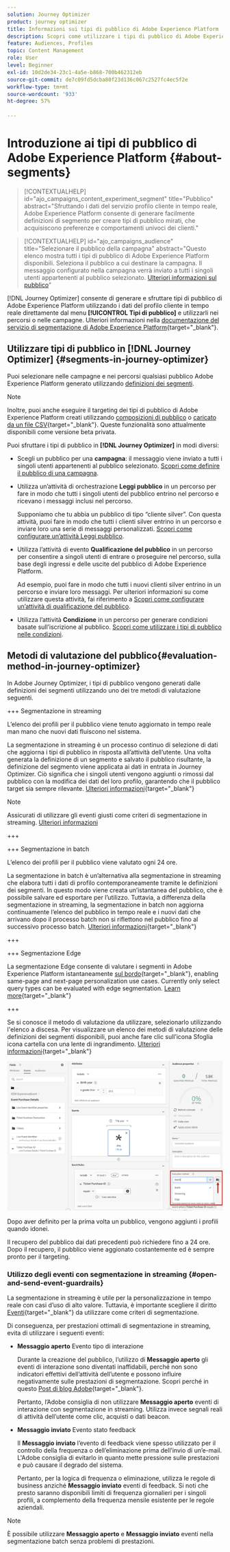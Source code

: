 ```yaml
---
solution: Journey Optimizer
product: journey optimizer
title: Informazioni sui tipi di pubblico di Adobe Experience Platform
description: Scopri come utilizzare i tipi di pubblico di Adobe Experience Platform
feature: Audiences, Profiles
topic: Content Management
role: User
level: Beginner
exl-id: 10d2de34-23c1-4a5e-b868-700b462312eb
source-git-commit: de7c09fd5dcba80f23d136c067c2527fc4ec5f2e
workflow-type: tm+mt
source-wordcount: '933'
ht-degree: 57%

---
```


# Introduzione ai tipi di pubblico di Adobe Experience Platform {#about-segments}

>[!CONTEXTUALHELP]
>id="ajo_campaigns_content_experiment_segment"
>title="Pubblico"
>abstract="Sfruttando i dati del servizio profilo cliente in tempo reale, Adobe Experience Platform consente di generare facilmente definizioni di segmento per creare tipi di pubblico mirati, che acquisiscono preferenze e comportamenti univoci dei clienti."

>[!CONTEXTUALHELP]
>id="ajo_campaigns_audience"
>title="Selezionare il pubblico della campagna"
>abstract="Questo elenco mostra tutti i tipi di pubblico di Adobe Experience Platform disponibili. Seleziona il pubblico a cui destinare la campagna. Il messaggio configurato nella campagna verrà inviato a tutti i singoli utenti appartenenti al pubblico selezionato. [Ulteriori informazioni sul pubblico](../audience/about-audiences.md)"

[!DNL Journey Optimizer] consente di generare e sfruttare tipi di pubblico di Adobe Experience Platform utilizzando i dati del profilo cliente in tempo reale direttamente dal menu **[!UICONTROL Tipi di pubblico]** e utilizzarli nei percorsi o nelle campagne. Ulteriori informazioni nella [documentazione del servizio di segmentazione di Adobe Experience Platform](https://experienceleague.adobe.com/docs/experience-platform/segmentation/home.html?lang=it){target="_blank"}.

## Utilizzare tipi di pubblico in [!DNL Journey Optimizer] {#segments-in-journey-optimizer}

Puoi selezionare nelle campagne e nei percorsi qualsiasi pubblico Adobe Experience Platform generato utilizzando [definizioni dei segmenti](../audience/creating-a-segment-definition.md).

>[!NOTE]
>
>Inoltre, puoi anche eseguire il targeting dei tipi di pubblico di Adobe Experience Platform creati utilizzando [composizioni di pubblico](../audience/get-started-audience-orchestration.md) o [caricato da un file CSV](https://experienceleague.adobe.com/docs/experience-platform/segmentation/ui/overview.html#import-audience){target="_blank"}. Queste funzionalità sono attualmente disponibili come versione beta privata.

Puoi sfruttare i tipi di pubblico in **[!DNL Journey Optimizer]** in modi diversi:

* Scegli un pubblico per una **campagna**: il messaggio viene inviato a tutti i singoli utenti appartenenti al pubblico selezionato. [Scopri come definire il pubblico di una campagna](../campaigns/create-campaign.md#define-the-audience-audience).

* Utilizza un’attività di orchestrazione **Leggi pubblico** in un percorso per fare in modo che tutti i singoli utenti del pubblico entrino nel percorso e ricevano i messaggi inclusi nel percorso.

  Supponiamo che tu abbia un pubblico di tipo “cliente silver”. Con questa attività, puoi fare in modo che tutti i clienti silver entrino in un percorso e inviare loro una serie di messaggi personalizzati. [Scopri come configurare un’attività Leggi pubblico](../building-journeys/read-audience.md#configuring-segment-trigger-activity).

* Utilizza l’attività di evento **Qualificazione del pubblico** in un percorso per consentire a singoli utenti di entrare o proseguire nel percorso, sulla base degli ingressi e delle uscite del pubblico di Adobe Experience Platform.

  Ad esempio, puoi fare in modo che tutti i nuovi clienti silver entrino in un percorso e inviare loro messaggi. Per ulteriori informazioni su come utilizzare questa attività, fai riferimento a [Scopri come configurare un’attività di qualificazione del pubblico](../building-journeys/audience-qualification-events.md).

* Utilizza l’attività **Condizione** in un percorso per generare condizioni basate sull’iscrizione al pubblico. [Scopri come utilizzare i tipi di pubblico nelle condizioni](../building-journeys/condition-activity.md#using-a-segment).

## Metodi di valutazione del pubblico{#evaluation-method-in-journey-optimizer}

In Adobe Journey Optimizer, i tipi di pubblico vengono generati dalle definizioni dei segmenti utilizzando uno dei tre metodi di valutazione seguenti.

+++ Segmentazione in streaming

L’elenco dei profili per il pubblico viene tenuto aggiornato in tempo reale man mano che nuovi dati fluiscono nel sistema.

La segmentazione in streaming è un processo continuo di selezione di dati che aggiorna i tipi di pubblico in risposta all’attività dell’utente. Una volta generata la definizione di un segmento e salvato il pubblico risultante, la definizione del segmento viene applicata ai dati in entrata in Journey Optimizer. Ciò significa che i singoli utenti vengono aggiunti o rimossi dal pubblico con la modifica dei dati del loro profilo, garantendo che il pubblico target sia sempre rilevante. [Ulteriori informazioni](https://experienceleague.adobe.com/docs/experience-platform/segmentation/ui/streaming-segmentation.html#query-types){target="_blank"}

>[!NOTE]
>
>Assicurati di utilizzare gli eventi giusti come criteri di segmentazione in streaming. [Ulteriori informazioni](#open-and-send-event-guardrails)

+++

+++ Segmentazione in batch

L’elenco dei profili per il pubblico viene valutato ogni 24 ore.

La segmentazione in batch è un’alternativa alla segmentazione in streaming che elabora tutti i dati di profilo contemporaneamente tramite le definizioni dei segmenti. In questo modo viene creata un’istantanea del pubblico, che è possibile salvare ed esportare per l’utilizzo. Tuttavia, a differenza della segmentazione in streaming, la segmentazione in batch non aggiorna continuamente l’elenco del pubblico in tempo reale e i nuovi dati che arrivano dopo il processo batch non si riflettono nel pubblico fino al successivo processo batch. [Ulteriori informazioni](https://experienceleague.adobe.com/docs/experience-platform/segmentation/home.html#batch){target="_blank"}

+++

+++ Segmentazione Edge

La segmentazione Edge consente di valutare i segmenti in Adobe Experience Platform istantaneamente [sul bordo](https://experienceleague.adobe.com/docs/experience-platform/edge/home.html?lang=it){target="_blank"}, enabling same-page and next-page personalization use cases. Currently only select query types can be evaluated with edge segmentation. [Learn more](https://experienceleague.adobe.com/docs/experience-platform/segmentation/ui/edge-segmentation.html#query-types){target="_blank"}

+++

Se si conosce il metodo di valutazione da utilizzare, selezionarlo utilizzando l&#39;elenco a discesa. Per visualizzare un elenco dei metodi di valutazione delle definizioni dei segmenti disponibili, puoi anche fare clic sull’icona Sfoglia icona cartella con una lente di ingrandimento. [Ulteriori informazioni](https://experienceleague.adobe.com/docs/experience-platform/segmentation/ui/segment-builder.html#segment-properties){target="_blank"}

![](assets/evaluation-methods.png)

<!--The determination between batch segmentation and streaming segmentation is made by the system for each audience, based on the complexity and the cost of evaluating the segment definition rule. You can view the evaluation method for each audience in the **[!UICONTROL Evaluation method]** column of the audience list.
    
![](assets/evaluation-method.png)

>[!NOTE]
>
>If the **[!UICONTROL Evaluation method]** column does not display, you  need to add it using configuration button on the top right of the list.-->

Dopo aver definito per la prima volta un pubblico, vengono aggiunti i profili quando idonei.

Il recupero del pubblico dai dati precedenti può richiedere fino a 24 ore. Dopo il recupero, il pubblico viene aggionato costantemente ed è sempre pronto per il targeting.

### Utilizzo degli eventi con segmentazione in streaming {#open-and-send-event-guardrails}

La segmentazione in streaming è utile per la personalizzazione in tempo reale con casi d’uso di alto valore. Tuttavia, è importante scegliere il diritto [Eventi](https://experienceleague.adobe.com/docs/experience-platform/segmentation/ui/segment-builder.html#events){target="_blank"} da utilizzare come criteri di segmentazione.

Di conseguenza, per prestazioni ottimali di segmentazione in streaming, evita di utilizzare i seguenti eventi:

* **Messaggio aperto** Evento tipo di interazione

  Durante la creazione del pubblico, l’utilizzo di **Messaggio aperto** gli eventi di interazione sono diventati inaffidabili, perché non sono indicatori effettivi dell’attività dell’utente e possono influire negativamente sulle prestazioni di segmentazione. Scopri perché in questo [Post di blog Adobe](https://blog.adobe.com/en/publish/2021/06/24/what-apples-mail-privacy-protection-means-for-email-marketers){target="_blank"}.

  Pertanto, l’Adobe consiglia di non utilizzare **Messaggio aperto** eventi di interazione con segmentazione in streaming. Utilizza invece segnali reali di attività dell’utente come clic, acquisti o dati beacon.

* **Messaggio inviato** Evento stato feedback

  Il **Messaggio inviato** l’evento di feedback viene spesso utilizzato per il controllo della frequenza o dell’eliminazione prima dell’invio di un’e-mail. L&#39;Adobe consiglia di evitarlo in quanto mette pressione sulle prestazioni e può causare il degrado del sistema.

  Pertanto, per la logica di frequenza o eliminazione, utilizza le regole di business anziché **Messaggio inviato** eventi di feedback. Si noti che presto saranno disponibili limiti di frequenza giornalieri per i singoli profili, a complemento della frequenza mensile esistente per le regole aziendali.

>[!NOTE]
>
>È possibile utilizzare **Messaggio aperto** e **Messaggio inviato** eventi nella segmentazione batch senza problemi di prestazioni.
